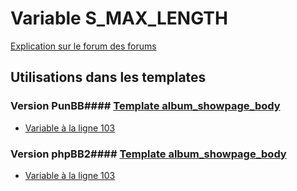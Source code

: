 # Variable S_MAX_LENGTH
[Explication sur le forum des forums](http://forum.forumactif.com/t294113-listing-des-variables#S_MAX_LENGTH)
## Utilisations dans les templates
### Version PunBB#### [Template album_showpage_body](punbb/album_showpage_body.md)
* [Variable à la ligne 103](../punbb/album_showpage_body.tpl#L103)
### Version phpBB2#### [Template album_showpage_body](subsilver/album_showpage_body.md)
* [Variable à la ligne 103](../subsilver/album_showpage_body.tpl#L103)